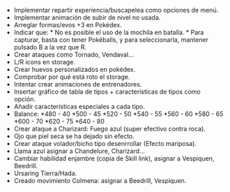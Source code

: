 - Implementar repartir experiencia/buscapelea como opciones de menú.
- Implementar animación de subir de nivel no usada.
- Arreglar formas/evos +3 en Pokédex.
- Indicar que: * No es posible el uso de la mochila en batalla.
               * Para capturar, basta con tener Pokéballs, y para seleccionarla, mantener pulsado B a la vez que R.
- Crear ataques como Tornado, Vendaval...
- L/R icons en storage.
- Crear huevos personalizados en pokédex.
- Comprobar por qué está roto el storage.
- Intentar crear animaciones de entrenadores.
- Insertar gráfico de tabla de tipos + características de tipos como opción.
- Añadir características especiales a cada tipo.
- Balance:  *480 - 40
            *500 - 45
            *520 - 50
            *540 - 55
            *560 - 60
            *580 - 65
            *600 - 70
            *620 - 75
            *640 - 80
- Crear ataque a Charizard: Fuego azul (super efectivo contra roca).
- Ojo que piel seca se ha dejado sin efecto.
- Crear ataque volador/bicho tipo desenrrollar (Efecto mariposa).
- Llama azul asignar a Chandelure, Charizard...
- Cambiar habilidad enjambre (copia de Skill link), asignar a Vespiquen, Beedrill.
- Ursaring Tierra/Hada.
- Creado movimiento Colmena: asignar a Beedrill, Vespiquen.
